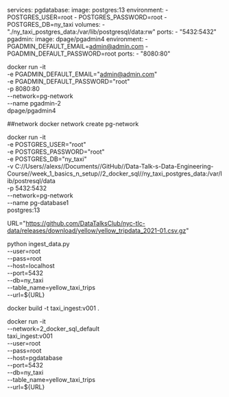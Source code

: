 services:
  pgdatabase:
    image: postgres:13
    environment:
      - POSTGRES_USER=root
      - POSTGRES_PASSWORD=root
      - POSTGRES_DB=ny_taxi
    volumes:
      - "./ny_taxi_postgres_data:/var/lib/postgresql/data:rw"
    ports:
      - "5432:5432"
  pgadmin:
    image: dpage/pgadmin4
    environment:
      - PGADMIN_DEFAULT_EMAIL=admin@admin.com
      - PGADMIN_DEFAULT_PASSWORD=root
    ports:
      - "8080:80"

docker run -it \
  -e PGADMIN_DEFAULT_EMAIL="admin@admin.com" \
  -e PGADMIN_DEFAULT_PASSWORD="root" \
  -p 8080:80 \
  --network=pg-network \
  --name pgadmin-2 \
  dpage/pgadmin4

##network
docker network create pg-network

docker run -it \
  -e POSTGRES_USER="root" \
  -e POSTGRES_PASSWORD="root" \
  -e POSTGRES_DB="ny_taxi" \
  -v C://Users//alexs//Documents//GitHub//Data-Talk-s-Data-Engineering-Course//week_1_basics_n_setup//2_docker_sql//ny_taxi_postgres_data:/var/lib/postresql/data \
  -p 5432:5432 \
  --network=pg-network \
  --name pg-database1 \
postgres:13



URL="https://github.com/DataTalksClub/nyc-tlc-data/releases/download/yellow/yellow_tripdata_2021-01.csv.gz"

python ingest_data.py \
  --user=root \
  --pass=root \
  --host=localhost \
  --port=5432 \
  --db=ny_taxi \
  --table_name=yellow_taxi_trips \
  --url=${URL} 

docker build -t taxi_ingest:v001 .

docker run -it \
  --network=2_docker_sql_default \
  taxi_ingest:v001 \
    --user=root \
    --pass=root \
    --host=pgdatabase \
    --port=5432 \
    --db=ny_taxi \
    --table_name=yellow_taxi_trips \
    --url=${URL} 